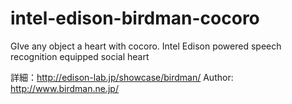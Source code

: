 # intel-edison-birdman-cocoro
GIve any object a heart with cocoro. Intel Edison powered speech recognition equipped social heart

詳細：http://edison-lab.jp/showcase/birdman/
Author: http://www.birdman.ne.jp/
